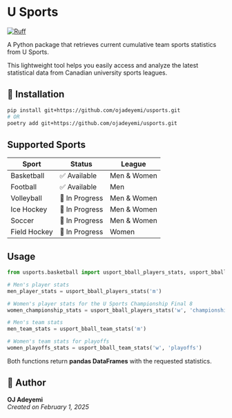 # U Sports

[![Ruff](https://img.shields.io/endpoint?url=https://raw.githubusercontent.com/astral-sh/ruff/main/assets/badge/v2.json)](https://github.com/astral-sh/ruff)

A Python package that retrieves current cumulative team sports statistics from U Sports.

This lightweight tool helps you easily access and analyze the latest statistical data from Canadian university sports leagues.

## 🚀 Installation

```bash
pip install git+https://github.com/ojadeyemi/usports.git
# OR
poetry add git+https://github.com/ojadeyemi/usports.git
```

## Supported Sports

| Sport        | Status         | League      |
| ------------ | -------------- | ----------- |
| Basketball   | ✅ Available   | Men & Women |
| Football     | ✅ Available | Men         |
| Volleyball   | 🔄 In Progress | Men & Women |
| Ice Hockey   | 🔄 In Progress | Men & Women |
| Soccer       | 🔄 In Progress | Men & Women |
| Field Hockey | 🔄 In Progress | Women       |

## Usage

```python
from usports.basketball import usport_bball_players_stats, usport_bball_team_stats

# Men's player stats
men_player_stats = usport_bball_players_stats('m')

# Women's player stats for the U Sports Championship Final 8
women_championship_stats = usport_bball_players_stats('w', 'championship')

# Men's team stats
men_team_stats = usport_bball_team_stats('m')

# Women's team stats for playoffs
women_playoffs_stats = usport_bball_team_stats('w', 'playoffs')
```

Both functions return **pandas DataFrames** with the requested statistics.

## 👤 Author

**OJ Adeyemi**  
_Created on February 1, 2025_
